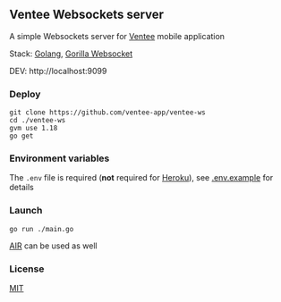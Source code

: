 ## Ventee Websockets server

A simple Websockets server for [Ventee](https://github.com/ventee-app/ventee-mobile) mobile application

Stack: [Golang](https://go.dev), [Gorilla Websocket](https://github.com/gorilla/websocket)

DEV: http://localhost:9099

### Deploy

```shell script
git clone https://github.com/ventee-app/ventee-ws
cd ./ventee-ws
gvm use 1.18
go get
```

### Environment variables

The `.env` file is required (**not** required for [Heroku](https://www.heroku.com)), see [.env.example](./.env.example) for details

### Launch

```shell script
go run ./main.go
```

[AIR](https://github.com/cosmtrek/air) can be used as well

### License

[MIT](./LICENSE.md)
